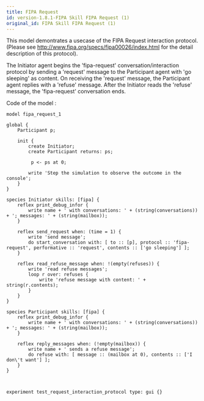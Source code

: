 ```yaml
---
title: FIPA Request
id: version-1.8.1-FIPA Skill FIPA Request (1)
original_id: FIPA Skill FIPA Request (1)
---
```


[//]: # (keyword|skill_fipa)
[//]: # (keyword|type_message)
[//]: # (keyword|concept_fipa)


This model demontrates a usecase of the FIPA Request interaction protocol. (Please see http://www.fipa.org/specs/fipa00026/index.html for the detail description of this protocol).

The Initiator agent begins the 'fipa-request' conversation/interaction protocol by sending a 'request' message to the Participant agent with 'go sleeping' as content.
On receiving the 'request' message, the Participant agent replies with a 'refuse' message.
After the Initiator reads the 'refuse' message, the 'fipa-request' conversation ends.


Code of the model : 

```
model fipa_request_1

global {
	Participant p;
	
	init {
		create Initiator;
		create Participant returns: ps;
		
		 p <- ps at 0;
		
		write 'Step the simulation to observe the outcome in the console';
	}
}

species Initiator skills: [fipa] {
	reflex print_debug_infor {
		write name + ' with conversations: ' + (string(conversations)) + '; messages: ' + (string(mailbox));
	}
	
	reflex send_request when: (time = 1) {
		write 'send message';
		do start_conversation with: [ to :: [p], protocol :: 'fipa-request', performative :: 'request', contents :: ['go sleeping'] ];
	}
	
	reflex read_refuse_message when: !(empty(refuses)) {
		write 'read refuse messages';
		loop r over: refuses {
			write 'refuse message with content: ' + string(r.contents);
		}
	}
}

species Participant skills: [fipa] {
	reflex print_debug_infor {
		write name + ' with conversations: ' + (string(conversations)) + '; messages: ' + (string(mailbox));
	}

	reflex reply_messages when: (!empty(mailbox)) {
		write name + ' sends a refuse message';
		do refuse with: [ message :: (mailbox at 0), contents :: ['I don\'t want'] ];
	}
}



experiment test_request_interaction_protocol type: gui {}
```

